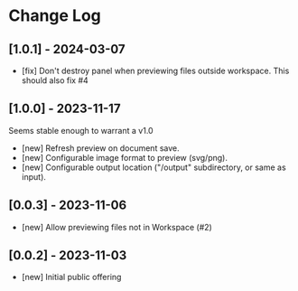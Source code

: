 # Change Log

## [1.0.1] - 2024-03-07
- [fix] Don't destroy panel when previewing files outside workspace. This should also fix #4

## [1.0.0] - 2023-11-17
Seems stable enough to warrant a v1.0
- [new] Refresh preview on document save.
- [new] Configurable image format to preview (svg/png).
- [new] Configurable output location ("/output" subdirectory, or same as input).

## [0.0.3] - 2023-11-06
- [new] Allow previewing files not in Workspace (#2)

## [0.0.2] - 2023-11-03

- [new] Initial public offering